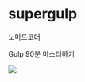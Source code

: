# supergulp

노마드코더

Gulp 90분 마스터하기

<a href="https://nomadcoders.co/gulp-for-beginners"><img src="https://img.shields.io/badge/nomadcoders link-ff9500?style=flat-square&logo=nomadcoders&logoColor=white"/></a>
